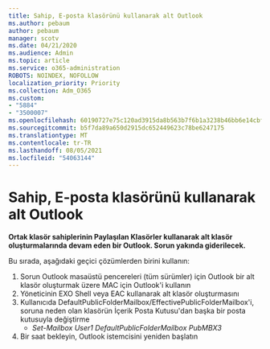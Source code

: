 ```yaml
---
title: Sahip, E-posta klasörünü kullanarak alt Outlook
ms.author: pebaum
author: pebaum
manager: scotv
ms.date: 04/21/2020
ms.audience: Admin
ms.topic: article
ms.service: o365-administration
ROBOTS: NOINDEX, NOFOLLOW
localization_priority: Priority
ms.collection: Adm_O365
ms.custom:
- "5884"
- "3500007"
ms.openlocfilehash: 60190727e75c120ad3915da8b563b7f6b1a3238b46bb6e14cbf956365e1a84e0
ms.sourcegitcommit: b5f7da89a650d2915dc652449623c78be6247175
ms.translationtype: MT
ms.contentlocale: tr-TR
ms.lasthandoff: 08/05/2021
ms.locfileid: "54063144"
---
```

# <a name="owner-cannot-create-sub-folder-using-outlook"></a>Sahip, E-posta klasörünü kullanarak alt Outlook

**Ortak klasör sahiplerinin Paylaşılan Klasörler kullanarak alt klasör oluşturmalarında devam eden bir Outlook. Sorun yakında giderilecek.**

Bu sırada, aşağıdaki geçici çözümlerden birini kullanın:

1. Sorun Outlook masaüstü pencereleri (tüm sürümler) için Outlook bir alt klasör oluşturmak üzere MAC için Outlook'i kullanın
2. Yöneticinin EXO Shell veya EAC kullanarak alt klasör oluşturmasını
3. Kullanıcıda DefaultPublicFolderMailbox/EffectivePublicFolderMailbox'i, soruna neden olan klasörün İçerik Posta Kutusu'dan başka bir posta kutusuyla değiştirme  
    - *Set-Mailbox User1 DefaultPublicFolderMailbox PubMBX3*
4. Bir saat bekleyin, Outlook istemcisini yeniden başlatın
